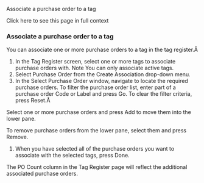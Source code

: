 Associate a purchase order to a tag

Click here to see this page in full context

###  Associate a purchase order to a tag

You can associate one or more purchase orders to a tag in the tag register.Â

  1. In the Tag Register screen, select one or more tags to associate purchase orders with.  Note  You can only associate active tags. 
  2. Select Purchase Order from the Create Association drop-down menu. 
  3. In the Select Purchase Order window, navigate to locate the required purchase orders. To filter the purchase order list, enter part of a purchase order Code or Label and press Go. To clear the filter criteria, press Reset.Â 

Select one or more purchase orders and press Add to move them into the lower
pane.

To remove purchase orders from the lower pane, select them and press Remove.

  1. When you have selected all of the purchase orders you want to associate with the selected tags, press Done. 

The PO Count column in the Tag Register page will reflect the additional
associated purchase orders.

